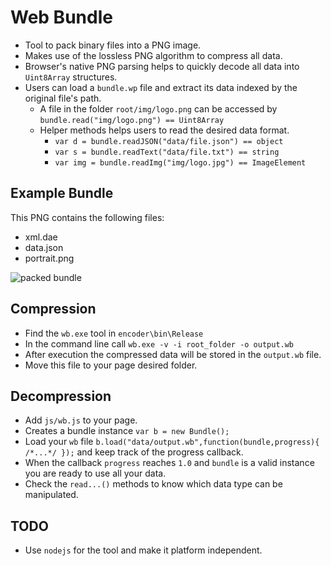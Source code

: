# Web Bundle

* Tool to pack binary files into a PNG image.
* Makes use of the lossless PNG algorithm to compress all data.
* Browser's native PNG parsing helps to quickly decode all data into `Uint8Array` structures.
* Users can load a `bundle.wp` file and extract its data indexed by the original file's path.
  * A file in the folder `root/img/logo.png` can be accessed by `bundle.read("img/logo.png") == Uint8Array`
  * Helper methods helps users to read the desired data format.
    * `var d = bundle.readJSON("data/file.json") == object`
	* `var s = bundle.readText("data/file.txt") == string`
	* `var img = bundle.readImg("img/logo.jpg") == ImageElement`

## Example Bundle
This PNG contains the following files:  

* xml.dae
* data.json
* portrait.png  

![packed bundle](https://dl.dropboxusercontent.com/u/20655747/resource.png)


## Compression
* Find the `wb.exe` tool in `encoder\bin\Release`
* In the command line call `wb.exe -v -i root_folder -o output.wb`
* After execution the compressed data will be stored in the `output.wb` file.
* Move this file to your page desired folder.

## Decompression
* Add `js/wb.js` to your page.
* Creates a bundle instance `var b = new Bundle();`
* Load your `wb` file `b.load("data/output.wb",function(bundle,progress){ /*...*/ });` and keep track of the progress callback. 
* When the callback `progress` reaches `1.0` and `bundle` is a valid instance you are ready to use all your data.
* Check the `read...()` methods to know which data type can be manipulated.


## TODO
* Use `nodejs` for the tool and make it platform independent.

